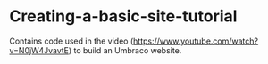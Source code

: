 # Creating-a-basic-site-tutorial
Contains code used in the video (https://www.youtube.com/watch?v=N0jW4JvavtE) to build an Umbraco website.
